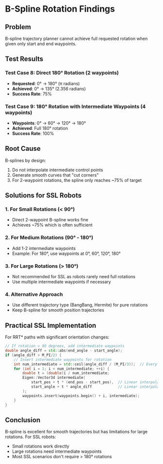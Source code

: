 # B-Spline Rotation Findings

## Problem
B-spline trajectory planner cannot achieve full requested rotation when given only start and end waypoints.

## Test Results

### Test Case 8: Direct 180° Rotation (2 waypoints)
- **Requested**: 0° → 180° (π radians)
- **Achieved**: 0° → 135° (2.356 radians)
- **Success Rate**: 75%

### Test Case 9: 180° Rotation with Intermediate Waypoints (4 waypoints)
- **Waypoints**: 0° → 60° → 120° → 180°
- **Achieved**: Full 180° rotation
- **Success Rate**: 100%

## Root Cause
B-splines by design:
1. Do not interpolate intermediate control points
2. Generate smooth curves that "cut corners"
3. For 2-waypoint rotations, the spline only reaches ~75% of target

## Solutions for SSL Robots

### 1. For Small Rotations (< 90°)
- Direct 2-waypoint B-spline works fine
- Achieves ~75% which is often sufficient

### 2. For Medium Rotations (90° - 180°)
- Add 1-2 intermediate waypoints
- Example: For 180°, use waypoints at 0°, 60°, 120°, 180°

### 3. For Large Rotations (> 180°)
- Not recommended for SSL as robots rarely need full rotations
- Use multiple intermediate waypoints if necessary

### 4. Alternative Approach
- Use different trajectory type (BangBang, Hermite) for pure rotations
- Keep B-spline for smooth position trajectories

## Practical SSL Implementation

For RRT* paths with significant orientation changes:
```cpp
// If rotation > 90 degrees, add intermediate waypoints
double angle_diff = std::abs(end_angle - start_angle);
if (angle_diff > M_PI/2) {
    // Insert intermediate waypoints for rotation
    int num_intermediate = std::ceil(angle_diff / (M_PI/3));  // Every 60°
    for (int i = 1; i < num_intermediate; ++i) {
        double t = (double)i / num_intermediate;
        Eigen::Vector3d intermediate(
            start_pos + t * (end_pos - start_pos),  // Linear interpolation of position
            start_angle + t * angle_diff            // Linear interpolation of angle
        );
        waypoints.insert(waypoints.begin() + i, intermediate);
    }
}
```

## Conclusion
B-spline is excellent for smooth trajectories but has limitations for large rotations. For SSL robots:
- Small rotations work directly
- Large rotations need intermediate waypoints
- Most SSL scenarios don't require > 180° rotations